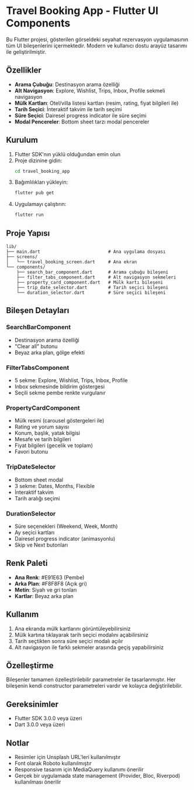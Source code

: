 # Travel Booking App - Flutter UI Components

Bu Flutter projesi, gösterilen görseldeki seyahat rezervasyon uygulamasının tüm UI bileşenlerini içermektedir. Modern ve kullanıcı dostu arayüz tasarımı ile geliştirilmiştir.

## Özellikler

- **Arama Çubuğu**: Destinasyon arama özelliği
- **Alt Navigasyon**: Explore, Wishlist, Trips, Inbox, Profile sekmeli navigasyon
- **Mülk Kartları**: Otel/villa listesi kartları (resim, rating, fiyat bilgileri ile)
- **Tarih Seçici**: İnteraktif takvim ile tarih seçimi
- **Süre Seçici**: Dairesel progress indicator ile süre seçimi
- **Modal Pencereler**: Bottom sheet tarzı modal pencereler

## Kurulum

1. Flutter SDK'nın yüklü olduğundan emin olun
2. Proje dizinine gidin:
   ```bash
   cd travel_booking_app
   ```
3. Bağımlılıkları yükleyin:
   ```bash
   flutter pub get
   ```
4. Uygulamayı çalıştırın:
   ```bash
   flutter run
   ```

## Proje Yapısı

```
lib/
├── main.dart                          # Ana uygulama dosyası
├── screens/
│   └── travel_booking_screen.dart     # Ana ekran
└── components/
    ├── search_bar_component.dart      # Arama çubuğu bileşeni
    ├── filter_tabs_component.dart     # Alt navigasyon sekmeleri
    ├── property_card_component.dart   # Mülk kartı bileşeni
    ├── trip_date_selector.dart        # Tarih seçici bileşeni
    └── duration_selector.dart         # Süre seçici bileşeni
```

## Bileşen Detayları

### SearchBarComponent
- Destinasyon arama özelliği
- "Clear all" butonu
- Beyaz arka plan, gölge efekti

### FilterTabsComponent
- 5 sekme: Explore, Wishlist, Trips, Inbox, Profile
- Inbox sekmesinde bildirim göstergesi
- Seçili sekme pembe renkte vurgulanır

### PropertyCardComponent
- Mülk resmi (carousel göstergeleri ile)
- Rating ve yorum sayısı
- Konum, başlık, yatak bilgisi
- Mesafe ve tarih bilgileri
- Fiyat bilgileri (gecelik ve toplam)
- Favori butonu

### TripDateSelector
- Bottom sheet modal
- 3 sekme: Dates, Months, Flexible
- İnteraktif takvim
- Tarih aralığı seçimi

### DurationSelector
- Süre seçenekleri (Weekend, Week, Month)
- Ay seçici kartları
- Dairesel progress indicator (animasyonlu)
- Skip ve Next butonları

## Renk Paleti

- **Ana Renk**: #E91E63 (Pembe)
- **Arka Plan**: #F8F8F8 (Açık gri)
- **Metin**: Siyah ve gri tonları
- **Kartlar**: Beyaz arka plan

## Kullanım

1. Ana ekranda mülk kartlarını görüntüleyebilirsiniz
2. Mülk kartına tıklayarak tarih seçici modalını açabilirsiniz
3. Tarih seçtikten sonra süre seçici modalı açılır
4. Alt navigasyon ile farklı sekmeler arasında geçiş yapabilirsiniz

## Özelleştirme

Bileşenler tamamen özelleştirilebilir parametreler ile tasarlanmıştır. Her bileşenin kendi constructor parametreleri vardır ve kolayca değiştirilebilir.

## Gereksinimler

- Flutter SDK 3.0.0 veya üzeri
- Dart 3.0.0 veya üzeri

## Notlar

- Resimler için Unsplash URL'leri kullanılmıştır
- Font olarak Roboto kullanılmıştır
- Responsive tasarım için MediaQuery kullanımı önerilir
- Gerçek bir uygulamada state management (Provider, Bloc, Riverpod) kullanılması önerilir
